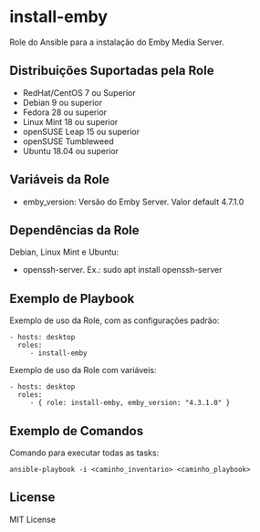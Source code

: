install-emby
=========

Role do Ansible para a instalação do Emby Media Server.

Distribuições Suportadas pela Role
------------

- RedHat/CentOS 7 ou Superior
- Debian 9 ou superior
- Fedora 28 ou superior
- Linux Mint 18 ou superior
- openSUSE Leap 15 ou superior
- openSUSE Tumbleweed
- Ubuntu 18.04 ou superior

  
Variáveis da Role 
--------------

- emby_version: Versão do Emby Server. Valor default 4.7.1.0

Dependências da Role 
--------------

Debian, Linux Mint e Ubuntu:

- openssh-server. Ex.: sudo apt install openssh-server


Exemplo de Playbook
----------------

Exemplo de uso da Role, com as configurações padrão:

    - hosts: desktop
      roles:
         - install-emby

Exemplo de uso da Role com variáveis:

    - hosts: desktop
      roles:
         - { role: install-emby, emby_version: "4.3.1.0" }


Exemplo de Comandos
----------------

Comando para executar todas as tasks:

    ansible-playbook -i <caminho_inventario> <caminho_playbook>


License
-------

MIT License